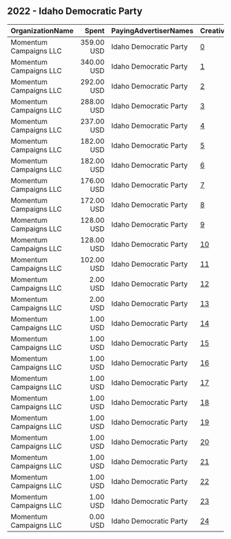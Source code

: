 ## 2022 - Idaho Democratic Party 
|OrganizationName|Spent|PayingAdvertiserNames|CreativeUrls|Impressions|Genders|AgeBrackets|CountryCodes|BillingAddresses|CandidateBallotInformation|
|:---|---:|:---|:---|---:|:---|:---|:---|:---|:---|
|Momentum Campaigns  LLC|359.00 USD|Idaho Democratic Party|[0](https://www.snap.com/political-ads/asset/e750ceadecac075e61dbb269dc20a00298242d87fc6f62705f25a20995da7f65?mediaType=png)|60,967||18-25|united states|"1835 7th St. NE, #272,Washington,20001,US"||
|Momentum Campaigns  LLC|340.00 USD|Idaho Democratic Party|[1](https://www.snap.com/political-ads/asset/3bc83b37cad2c5da6cfeaff34146e9c9eef533d2ddaeca7d7672958b903157c8?mediaType=png)|87,710||18-25|united states|"1835 7th St. NE, #272,Washington,20001,US"||
|Momentum Campaigns  LLC|292.00 USD|Idaho Democratic Party|[2](https://www.snap.com/political-ads/asset/0fe8dc9b65c400c145c20ec59f9302498eb7f71986b0eeeef5130dcba27a61ee?mediaType=png)|31,430||18-25|united states|"1835 7th St. NE, #272,Washington,20001,US"||
|Momentum Campaigns  LLC|288.00 USD|Idaho Democratic Party|[3](https://www.snap.com/political-ads/asset/6e9b53b5a91f371eee29339a3197e68d27eed28541907779d7e134135746adea?mediaType=png)|37,666||18-25|united states|"1835 7th St. NE, #272,Washington,20001,US"||
|Momentum Campaigns  LLC|237.00 USD|Idaho Democratic Party|[4](https://www.snap.com/political-ads/asset/8a2f33bb6fdbb94fd5cd19bc4dffa54ca241fbb45a008faa64602c031b744e56?mediaType=png)|26,358||18-25|united states|"1835 7th St. NE, #272,Washington,20001,US"||
|Momentum Campaigns  LLC|182.00 USD|Idaho Democratic Party|[5](https://www.snap.com/political-ads/asset/f9387c122c11a549376f2fe9b49b0515791f729887e56d3bfe858e35c489a480?mediaType=png)|25,759||18-25|united states|"1835 7th St. NE, #272,Washington,20001,US"||
|Momentum Campaigns  LLC|182.00 USD|Idaho Democratic Party|[6](https://www.snap.com/political-ads/asset/1bc46d3d5043f33a21ff3175e3b8096f32515661aee1ac7dde1ec50ab39e437e?mediaType=png)|32,833||18-25|united states|"1835 7th St. NE, #272,Washington,20001,US"||
|Momentum Campaigns  LLC|176.00 USD|Idaho Democratic Party|[7](https://www.snap.com/political-ads/asset/35ef8b72acacb83a4bf718b14ef4b912423e24178bdc0811497a9ea610271867?mediaType=png)|24,857||18-25|united states|"1835 7th St. NE, #272,Washington,20001,US"||
|Momentum Campaigns  LLC|172.00 USD|Idaho Democratic Party|[8](https://www.snap.com/political-ads/asset/c289ba77ef06f2d64095d6844ab1d7b4f6e1798f7d5f533945dbe1bab732f310?mediaType=png)|46,565||18-25|united states|"1835 7th St. NE, #272,Washington,20001,US"||
|Momentum Campaigns  LLC|128.00 USD|Idaho Democratic Party|[9](https://www.snap.com/political-ads/asset/bcf5421977b1e72f481a1244b278c219a83ac7b497c870ab0f0dacaa8a9ab1d1?mediaType=png)|16,934||18-25|united states|"1835 7th St. NE, #272,Washington,20001,US"||
|Momentum Campaigns  LLC|128.00 USD|Idaho Democratic Party|[10](https://www.snap.com/political-ads/asset/64ef34eb87f82bd3ddf18a8bd1db41a201dd704c88403ba694a954820bd1ac98?mediaType=png)|34,475||18-25|united states|"1835 7th St. NE, #272,Washington,20001,US"||
|Momentum Campaigns  LLC|102.00 USD|Idaho Democratic Party|[11](https://www.snap.com/political-ads/asset/3bbbdb9ef6e99b23e8e2d1ef9607a6a31f4ce3d81ae7e82e695f67b8adacd97e?mediaType=png)|19,802||18-25|united states|"1835 7th St. NE, #272,Washington,20001,US"||
|Momentum Campaigns  LLC|2.00 USD|Idaho Democratic Party|[12](https://www.snap.com/political-ads/asset/9d92a2a451a47256fad42e3e8b4de90dca0feb431638b3040667067de31b11f2?mediaType=png)|251||18-25|united states|"1835 7th St. NE, #272,Washington,20001,US"|Idaho Democratic Party|
|Momentum Campaigns  LLC|2.00 USD|Idaho Democratic Party|[13](https://www.snap.com/political-ads/asset/30c27c6507bc7e808cb4ca0715f41786007637aae630613af4f3286d0e70494c?mediaType=png)|165||18-25|united states|"1835 7th St. NE, #272,Washington,20001,US"|Idaho Democratic Party|
|Momentum Campaigns  LLC|1.00 USD|Idaho Democratic Party|[14](https://www.snap.com/political-ads/asset/a28d0a8a8334b2765776de99c57c64e47aa061ce034bb5d4c61f339e991fe9db?mediaType=png)|135||18-25|united states|"1835 7th St. NE, #272,Washington,20001,US"|Idaho Democratic Party|
|Momentum Campaigns  LLC|1.00 USD|Idaho Democratic Party|[15](https://www.snap.com/political-ads/asset/9b890dbaa193ff9dd7f71453f63fdc8b94c9022ae1ad6cdfddb4363042e64598?mediaType=png)|93||18-25|united states|"1835 7th St. NE, #272,Washington,20001,US"|Idaho Democratic Party|
|Momentum Campaigns  LLC|1.00 USD|Idaho Democratic Party|[16](https://www.snap.com/political-ads/asset/83740257dbf4b813f8e9edcaaa87b9b532a38614479295709d971a8b93b1e700?mediaType=png)|148||18-25|united states|"1835 7th St. NE, #272,Washington,20001,US"|Idaho Democratic Party|
|Momentum Campaigns  LLC|1.00 USD|Idaho Democratic Party|[17](https://www.snap.com/political-ads/asset/42114ceac1bdac1ee1c5fc86e9befd4388f051f9fafaa0b00083e30202b36c0f?mediaType=png)|138||18-25|united states|"1835 7th St. NE, #272,Washington,20001,US"|Idaho Democratic Party|
|Momentum Campaigns  LLC|1.00 USD|Idaho Democratic Party|[18](https://www.snap.com/political-ads/asset/4304aa1cb25cb5aaec06ffbeba8d223f6ffefd8db31741b60205cc2be6170221?mediaType=png)|239||18-25|united states|"1835 7th St. NE, #272,Washington,20001,US"|Idaho Democratic Party|
|Momentum Campaigns  LLC|1.00 USD|Idaho Democratic Party|[19](https://www.snap.com/political-ads/asset/9b890dbaa193ff9dd7f71453f63fdc8b94c9022ae1ad6cdfddb4363042e64598?mediaType=png)|118||18-25|united states|"1835 7th St. NE, #272,Washington,20001,US"|Idaho Democratic Party|
|Momentum Campaigns  LLC|1.00 USD|Idaho Democratic Party|[20](https://www.snap.com/political-ads/asset/56086b53a62d69bce906a65ebea276756421894081c15afcbe7807cc4fdc8bcb?mediaType=png)|161||18-25|united states|"1835 7th St. NE, #272,Washington,20001,US"|Idaho Democratic Party|
|Momentum Campaigns  LLC|1.00 USD|Idaho Democratic Party|[21](https://www.snap.com/political-ads/asset/8cf296e778a6e4d195d1be58d46d9ad0af90b615cde1a316ed236b7706964dd9?mediaType=png)|140||18-25|united states|"1835 7th St. NE, #272,Washington,20001,US"|Idaho Democratic Party|
|Momentum Campaigns  LLC|1.00 USD|Idaho Democratic Party|[22](https://www.snap.com/political-ads/asset/9b890dbaa193ff9dd7f71453f63fdc8b94c9022ae1ad6cdfddb4363042e64598?mediaType=png)|160||18-25|united states|"1835 7th St. NE, #272,Washington,20001,US"|Idaho Democratic Party|
|Momentum Campaigns  LLC|1.00 USD|Idaho Democratic Party|[23](https://www.snap.com/political-ads/asset/1bcee13bca88e103e0b9d4fa2a21fa8d082ddf32734d671bb9e59c2b3e33d598?mediaType=png)|113||18-25|united states|"1835 7th St. NE, #272,Washington,20001,US"|Idaho Democratic Party|
|Momentum Campaigns  LLC|0.00 USD|Idaho Democratic Party|[24](https://www.snap.com/political-ads/asset/9b890dbaa193ff9dd7f71453f63fdc8b94c9022ae1ad6cdfddb4363042e64598?mediaType=png)|122||18-25|united states|"1835 7th St. NE, #272,Washington,20001,US"|Idaho Democratic Party|
